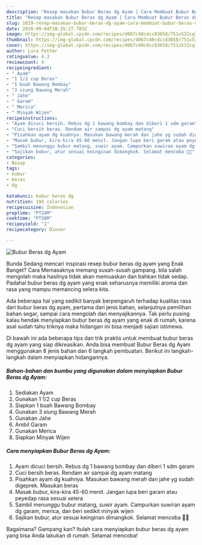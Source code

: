 ```yaml
---
description: "Resep masakan Bubur Beras dg Ayam | Cara Membuat Bubur Beras dg Ayam Yang Mudah Dan Praktis"
title: "Resep masakan Bubur Beras dg Ayam | Cara Membuat Bubur Beras dg Ayam Yang Mudah Dan Praktis"
slug: 1029-resep-masakan-bubur-beras-dg-ayam-cara-membuat-bubur-beras-dg-ayam-yang-mudah-dan-praktis
date: 2020-09-04T18:35:27.783Z
image: https://img-global.cpcdn.com/recipes/d067c40cdcc83658/751x532cq70/bubur-beras-dg-ayam-foto-resep-utama.jpg
thumbnail: https://img-global.cpcdn.com/recipes/d067c40cdcc83658/751x532cq70/bubur-beras-dg-ayam-foto-resep-utama.jpg
cover: https://img-global.cpcdn.com/recipes/d067c40cdcc83658/751x532cq70/bubur-beras-dg-ayam-foto-resep-utama.jpg
author: Lura Potter
ratingvalue: 4.3
reviewcount: 4
recipeingredient:
- " Ayam"
- "1 1/2 cup Beras"
- "1 buah Bawang Bombay"
- "3 siung Bawang Merah"
- " Jahe"
- " Garam"
- " Merica"
- " Minyak Wijen"
recipeinstructions:
- "Ayam dicuci bersih. Rebus dg 1 bawang bombay dan diberi 1 sdm garam"
- "Cuci bersih beras. Rendam air sampai dg ayam matang"
- "Pisahkan ayam dg kuahnya. Masukan bawang merah dan jahe yg sudah digeprek. Masukan beras"
- "Masak bubur, kira-kira 45-60 menit. Jangan lupa beri garam atau peyedap rasa sesuai selera"
- "Sambil menunggu bubur matang, suwir ayam. Campurkan suwiran ayam dg garam, merica, dan beri sedikit minyak wijen"
- "Sajikan bubur, atur sesuai keinginan dimangkok. Selamat mencoba 😬😁"
categories:
- Resep
tags:
- bubur
- beras
- dg

katakunci: bubur beras dg 
nutrition: 194 calories
recipecuisine: Indonesian
preptime: "PT24M"
cooktime: "PT38M"
recipeyield: "1"
recipecategory: Dinner

---
```



![Bubur Beras dg Ayam](https://img-global.cpcdn.com/recipes/d067c40cdcc83658/751x532cq70/bubur-beras-dg-ayam-foto-resep-utama.jpg)

Bunda Sedang mencari inspirasi resep bubur beras dg ayam yang Enak Banget? Cara Memasaknya memang susah-susah gampang. bila salah mengolah maka hasilnya tidak akan memuaskan dan bahkan tidak sedap. Padahal bubur beras dg ayam yang enak seharusnya memiliki aroma dan rasa yang mampu memancing selera kita.

Ada beberapa hal yang sedikit banyak berpengaruh terhadap kualitas rasa dari bubur beras dg ayam, pertama dari jenis bahan, selanjutnya pemilihan bahan segar, sampai cara mengolah dan menyajikannya. Tak perlu pusing kalau hendak menyiapkan bubur beras dg ayam yang enak di rumah, karena asal sudah tahu triknya maka hidangan ini bisa menjadi sajian istimewa.




Di bawah ini ada beberapa tips dan trik praktis untuk membuat bubur beras dg ayam yang siap dikreasikan. Anda bisa membuat Bubur Beras dg Ayam menggunakan 8 jenis bahan dan 6 langkah pembuatan. Berikut ini langkah-langkah dalam menyiapkan hidangannya.

<!--inarticleads1-->

##### Bahan-bahan dan bumbu yang digunakan dalam menyiapkan Bubur Beras dg Ayam:

1. Sediakan  Ayam
1. Gunakan 1 1/2 cup Beras
1. Siapkan 1 buah Bawang Bombay
1. Gunakan 3 siung Bawang Merah
1. Gunakan  Jahe
1. Ambil  Garam
1. Gunakan  Merica
1. Siapkan  Minyak Wijen




<!--inarticleads2-->

##### Cara menyiapkan Bubur Beras dg Ayam:

1. Ayam dicuci bersih. Rebus dg 1 bawang bombay dan diberi 1 sdm garam
1. Cuci bersih beras. Rendam air sampai dg ayam matang
1. Pisahkan ayam dg kuahnya. Masukan bawang merah dan jahe yg sudah digeprek. Masukan beras
1. Masak bubur, kira-kira 45-60 menit. Jangan lupa beri garam atau peyedap rasa sesuai selera
1. Sambil menunggu bubur matang, suwir ayam. Campurkan suwiran ayam dg garam, merica, dan beri sedikit minyak wijen
1. Sajikan bubur, atur sesuai keinginan dimangkok. Selamat mencoba 😬😁




Bagaimana? Gampang kan? Itulah cara menyiapkan bubur beras dg ayam yang bisa Anda lakukan di rumah. Selamat mencoba!
